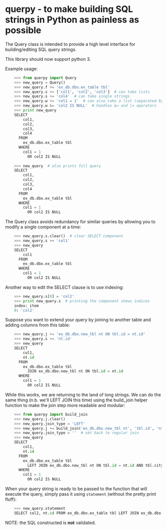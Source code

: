 # querpy - to make building SQL strings in Python as painless as possible

The Query class is intended to provide a high level interface for
building/editing SQL query strings.

This library should now support python 3.



Example usage:
```python
    >>> from querpy import Query
    >>> new_query = Query()
    >>> new_query.f += 'ex_db.dbo.ex_table tbl'
    >>> new_query.s += ['col1', 'col2', 'col3']  # can take lists
    >>> new_query.s += 'col4'  # can take single strings
    >>> new_query.w += 'col1 = 1'  # can also take a list (separated by AND)
    >>> new_query.w &= 'col2 IS NULL'  # handles &= and |= operators
    >>> print new_query
    SELECT
        col1,
        col2,
        col3,
        col4
      FROM
        ex_db.dbo.ex_table tbl
      WHERE
        col1 = 1 
          OR col2 IS NULL
    
	>>> new_query  # also prints full query
    SELECT
        col1,
        col2,
        col3,
        col4
      FROM
        ex_db.dbo.ex_table tbl
      WHERE
        col1 = 1 
          OR col2 IS NULL
```    
The Query class avoids redundancy for similar queries by allowing you to modify a single component at a time:
```python
    >>> new_query.s.clear()  # clear SELECT component
    >>> new_query.s += 'col1'
    >>> new_query
    SELECT
        col1
      FROM
        ex_db.dbo.ex_table tbl
      WHERE
        col1 = 1 
          OR col2 IS NULL
```
Another way to edit the SELECT clause is to use indexing:
```python
    >>> new_query.s[0] = 'col2'
    >>> print new_query.s  # printing the component shows indices
    index: item
    0: 'col2'
```
Suppose you want to extend your query by joining to another table and adding columns from this table:
```python
    >>> new_query.j += 'ex_db.dbo.new_tbl nt ON tbl.id = nt.id'
    >>> new_query.s += 'nt.id'
    >>> new_query
    SELECT
        col1,
        nt.id
      FROM
        ex_db.dbo.ex_table tbl
          JOIN ex_db.dbo.new_tbl nt ON tbl.id = nt.id
      WHERE
        col1 = 1 
          OR col2 IS NULL
```
While this works, we are returning to the land of long strings. We can do the same thing (n.b. we'll LEFT JOIN this time) using the build_join helper function to make the join step more readable and modular:
```python	
    >>> from querpy import build_join
    >>> new_query.j.clear()
    >>> new_query.join_type = 'LEFT'
    >>> new_query.j += build_join('ex_db.dbo.new_tbl nt', 'tbl.id', 'nt.id', 'tbl.city', 'nt.city')
    >>> new_query.join_type = ''  # set back to regular join
    >>> new_query
    SELECT
        col1,
        nt.id
      FROM
        ex_db.dbo.ex_table tbl
          LEFT JOIN ex_db.dbo.new_tbl nt ON tbl.id = nt.id AND tbl.city = nt.city
      WHERE
        col1 = 1 
          OR col2 IS NULL
```
When your query string is ready to be passed to the function that will execute the query, simply pass it using `statement` (without the pretty print fluff):
```python
    >>> new_query.statement
    SELECT col2, nt.id FROM ex_db.dbo.ex_table tbl LEFT JOIN ex_db.dbo.new_tbl nt ON tbl.id = nt.id AND tbl.city = nt.city WHERE col1 = 1 OR col2 IS NULL
```
NOTE: the SQL constructed is **not** validated.

